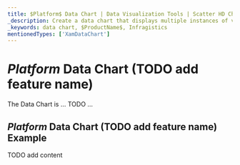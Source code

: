 ```yaml
---
title: $Platform$ Data Chart | Data Visualization Tools | Scatter HD Chart | Data Binding | Infragistics
_description: Create a data chart that displays multiple instances of visual elements in the same plot area in order to create composite chart views.
_keywords: data chart, $ProductName$, Infragistics
mentionedTypes: ['XamDataChart']
---
```

# $Platform$ Data Chart (TODO add feature name)

The Data Chart is ... TODO ...

## $Platform$ Data Chart (TODO add feature name) Example


<code-view style="height: 400px"
           data-demos-base-url="{environment:dvDemosBaseUrl}"
           iframe-src="{environment:dvDemosBaseUrl}/charts/data-chart-type-scatter-hd-series"
           alt="$Platform$ Data Chart (TODO add feature name) Example"
           github-src="charts/data-chart/type-scatter-hd-series">
</code-view>

<div class="divider--half"></div>


TODO add content
